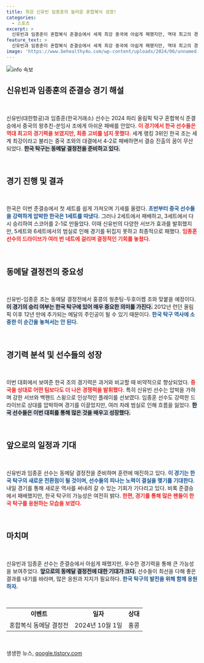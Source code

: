 ```yaml
---
title: 최강 신유빈 임종훈의 놀라운 혼합복식 성장!
categories:
  - 스포츠
excerpt: >
  신유빈과 임종훈이 혼합복식 준결승에서 세계 최강 중국에 아쉽게 패했지만, 역대 최고의 경기력을 보여주며 동메달 결정전에 임한다. 12년 만의 올림픽 메달 추가 기회를 노린다!
feature_text: >
  신유빈과 임종훈이 혼합복식 준결승에서 세계 최강 중국에 아쉽게 패했지만, 역대 최고의 경기력을 보여주며 동메달 결정전에 임한다. 12년 만의 올림픽 메달 추가 기회를 노린다!
image: 'https://www.behealthy4u.com/wp-content/uploads/2024/06/unnamed-file.png'
---
```


<p><img src="https://www.behealthy4u.com/wp-content/uploads/2024/06/unnamed-file.png" alt="info 속보" /></p>

<h2 data-ke-size="size26">신유빈과 임종훈의 준결승 경기 해설</h2>

<p data-ke-size="size16">&nbsp;</p>

<p>신유빈(대한항공)과 임종훈(한국거래소) 선수는 2024 파리 올림픽 탁구 혼합복식 준결승에서 중국의 왕추친-쑨잉사 조에게 아쉬운 패배를 안았다. <b><span style="color: #ee2323;">이 경기에서 한국 선수들은 역대 최고의 경기력을 보였지만, 최종 고비를 넘지 못했다.</span></b> 세계 랭킹 3위인 한국 조는 세계 최강이라고 불리는 중국 조와의 대결에서 4-2로 패배하면서 결승 진출의 꿈이 무산되었다. <b><span style="background-color: #21538527;">한국 탁구는 동메달 결정전을 준비하고 있다.</span></b></p>

<p data-ke-size="size16">&nbsp;</p>

<h2 data-ke-size="size26">경기 진행 및 결과</h2>

<p data-ke-size="size16">&nbsp;</p>

<p>한국은 이번 준결승에서 첫 세트를 쉽게 가져오며 기세를 올렸다. <b><span style="color: #1a5490;">초반부터 중국 선수들을 강력하게 압박한 한국은 1세트를 따냈다.</span></b> 그러나 2세트에서 패배하고, 3세트에서 다시 승리하여 스코어를 2-1로 만들었다. 이때 신유빈의 다양한 서브가 효과를 발휘했지만, 5세트와 6세트에서의 범실로 인해 경기를 뒤집지 못하고 최종적으로 패했다. <b><span style="color: #ee2323;">임종훈 선수의 드라이브가 여러 번 네트에 걸리며 결정적인 기회를 놓쳤다.</span></b></p>

<p data-ke-size="size16">&nbsp;</p>

<h2 data-ke-size="size26">동메달 결정전의 중요성</h2>

<p data-ke-size="size16">&nbsp;</p>

<p>신유빈-임종훈 조는 동메달 결정전에서 홍콩의 웡춘팅-두호이켐 조와 맞붙을 예정이다. <b><span style="background-color: #21538527;">이 경기의 승리 여부는 한국 탁구에 있어 매우 중요한 의미를 가진다.</span></b> 2012년 런던 올림픽 이후 12년 만에 추가되는 메달의 주인공이 될 수 있기 때문이다. <b><span style="color: #1a5490;">한국 탁구 역사에 소중한 이 순간을 놓쳐서는 안 된다.</span></b></p>

<p data-ke-size="size16">&nbsp;</p>

<h2 data-ke-size="size26">경기력 분석 및 선수들의 성장</h2>

<p data-ke-size="size16">&nbsp;</p>

<p>이번 대회에서 보여준 한국 조의 경기력은 과거와 비교할 때 비약적으로 향상되었다. <b><span style="color: #ee2323;">중국을 상대로 어떤 팀보다도 더 나은 경쟁력을 발휘했다.</span></b> 특히 신유빈 선수는 압박을 가하며 강한 서브와 백핸드 스윙으로 인상적인 플레이를 선보였다. 임종훈 선수도 강력한 드라이브로 상대를 압박하며 경기를 이끌었지만, 여러 차례 범실로 인해 흐름을 잃었다. <b><span style="background-color: #21538527;">한국 선수들은 이번 대회를 통해 많은 것을 배우고 성장했다.</span></b></p>

<p data-ke-size="size16">&nbsp;</p>

<h2 data-ke-size="size26">앞으로의 일정과 기대</h2>

<p data-ke-size="size16">&nbsp;</p>

<p>신유빈과 임종훈 선수는 동메달 결정전을 준비하며 훈련에 매진하고 있다. <b><span style="color: #1a5490;">이 경기는 한국 탁구의 새로운 전환점이 될 것이며, 선수들의 피나는 노력이 결실을 맺기를 기대한다.</span></b> 내일 경기를 통해 새로운 역사를 써내려 갈 수 있는 기회가 기다리고 있다. 비록 준결승에서 패배했지만, 한국 탁구의 가능성은 여전히 밝다. <b><span style="color: #ee2323;">한편, 경기를 통해 많은 팬들이 한국 탁구를 응원하는 모습을 보였다.</span></b> </p>

<p data-ke-size="size16">&nbsp;</p>

<h2 data-ke-size="size26">마치며</h2>

<p data-ke-size="size16">&nbsp;</p>

<p>신유빈과 임종훈 선수는 준결승에서 아쉽게 패했지만, 우수한 경기력을 통해 큰 가능성을 보여주었다. <b><span style="background-color: #21538527;">앞으로의 동메달 결정전에 대한 기대가 크다.</span></b> 선수들이 최선을 다해 좋은 결과를 내기를 바라며, 많은 응원과 지지가 필요하다. <b><span style="color: #1a5490;">한국 탁구의 발전을 위해 함께 응원하자.</span></b></p>

<p data-ke-size="size16">&nbsp;</p>

<table style="width: 100%; border-collapse: collapse;">
<tr>
  <td style="text-align: center; height: 17px;"><b>이벤트</b></td>
  <td style="text-align: center; height: 17px;"><b>일자</b></td>
  <td style="text-align: center; height: 17px;"><b>상대</b></td>
</tr>
<tr>
  <td style="text-align: center; height: 17px;">혼합복식 동메달 결정전</td>
  <td style="text-align: center; height: 17px;">2024년 10월 1일</td>
  <td style="text-align: center; height: 17px;">홍콩</td>
</tr>
</table>

<p data-ke-size="size16">&nbsp;</p>
생생한 뉴스, <a href="https://qoogle.tistory.com" rel="dofollow">qoogle.tistory.com</a>


